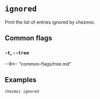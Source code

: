 # `ignored`

Print the list of entries ignored by chezmoi.

## Common flags

### `-t`, `--tree`

--8<-- "common-flags/tree.md"

## Examples

```sh
chezmoi ignored
```
